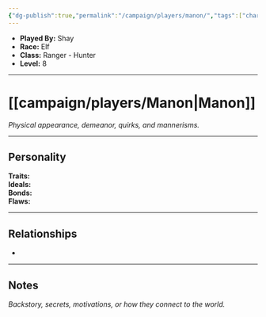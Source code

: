 ```yaml
---
{"dg-publish":true,"permalink":"/campaign/players/manon/","tags":["character","player"],"created":"2025-10-28T19:46:57.038-07:00","updated":"2025-10-28T22:52:56.904-07:00"}
---
```



<p><span><ul>
<li dir="auto"><strong>Played By:</strong> Shay</li>
<li dir="auto"><strong>Race:</strong> Elf</li>
<li dir="auto"><strong>Class:</strong> Ranger - Hunter</li>
<li dir="auto"><strong>Level:</strong> 8</li>
</ul></span></p>

---

# [[campaign/players/Manon\|Manon]]
*Physical appearance, demeanor, quirks, and mannerisms.*

---

## Personality
**Traits:**  
**Ideals:**  
**Bonds:**  
**Flaws:**  

---

## Relationships
- 

---

## Notes
*Backstory, secrets, motivations, or how they connect to the world.*
